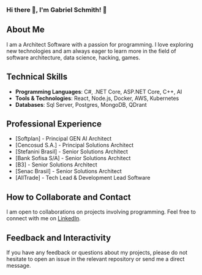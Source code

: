 ### Hi there 👋, I'm Gabriel Schmith! 👋

## About Me
I am a Architect Software with a passion for programming. I love exploring new technologies and am always eager to learn more in the field of software architecture, data science, hacking, games.

## Technical Skills
- **Programming Languages**: C#, .NET Core, ASP.NET Core, C++, AI
- **Tools & Technologies**: React, Node.js, Docker, AWS, Kubernetes
- **Databases**: Sql Server, Postgres, MongoDB, QDrant

## Professional Experience
- [Softplan]         - Principal GEN AI Architect
- [Cencosud S.A.]    - Principal Solutions Architect
- [Stefanini Brasil] - Senior Solutions Architect
- [Bank Sofisa S/A]  - Senior Solutions Architect 
- [B3]               - Senior Solutions Architect
- [Senac Brasil]     - Senior Solutions Architect
- [AllTrade]         - Tech Lead & Development Lead Software

## How to Collaborate and Contact
I am open to collaborations on projects involving programming. Feel free to connect with me on [LinkedIn](https://www.linkedin.com/in/gabriel-schmith/).

## Feedback and Interactivity
If you have any feedback or questions about my projects, please do not hesitate to open an issue in the relevant repository or send me a direct message.
